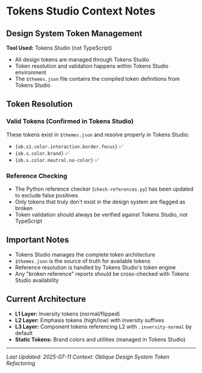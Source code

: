 # Tokens Studio Context Notes

## Design System Token Management

**Tool Used:** Tokens Studio (not TypeScript)
- All design tokens are managed through Tokens Studio
- Token resolution and validation happens within Tokens Studio environment
- The `$themes.json` file contains the compiled token definitions from Tokens Studio

## Token Resolution

### Valid Tokens (Confirmed in Tokens Studio)
These tokens exist in `$themes.json` and resolve properly in Tokens Studio:
- `{ob.s1.color.interaction.border.focus}` ✅
- `{ob.s.color.brand}` ✅  
- `{ob.s.color.neutral.no-color}` ✅

### Reference Checking
- The Python reference checker (`check-references.py`) has been updated to exclude false positives
- Only tokens that truly don't exist in the design system are flagged as broken
- Token validation should always be verified against Tokens Studio, not TypeScript

## Important Notes
- Tokens Studio manages the complete token architecture
- `$themes.json` is the source of truth for available tokens
- Reference resolution is handled by Tokens Studio's token engine
- Any "broken reference" reports should be cross-checked with Tokens Studio availability

## Current Architecture
- **L1 Layer:** Inversity tokens (normal/flipped)
- **L2 Layer:** Emphasis tokens (high/low) with inversity suffixes  
- **L3 Layer:** Component tokens referencing L2 with `.inversity-normal` by default
- **Static Tokens:** Brand colors and utilities (managed in Tokens Studio)

---
*Last Updated: 2025-07-11*
*Context: Oblique Design System Token Refactoring*
